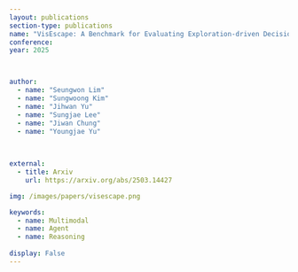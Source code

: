 ```yaml
---
layout: publications
section-type: publications
name: "VisEscape: A Benchmark for Evaluating Exploration-driven Decision-making in Virtual Escape Rooms"
conference:  
year: 2025



author:
  - name: "Seungwon Lim"
  - name: "Sungwoong Kim"
  - name: "Jihwan Yu"
  - name: "Sungjae Lee"
  - name: "Jiwan Chung"
  - name: "Youngjae Yu"

  
  
external:
  - title: Arxiv
    url: https://arxiv.org/abs/2503.14427

img: /images/papers/visescape.png

keywords:
  - name: Multimodal
  - name: Agent
  - name: Reasoning
  
display: False
---
```

